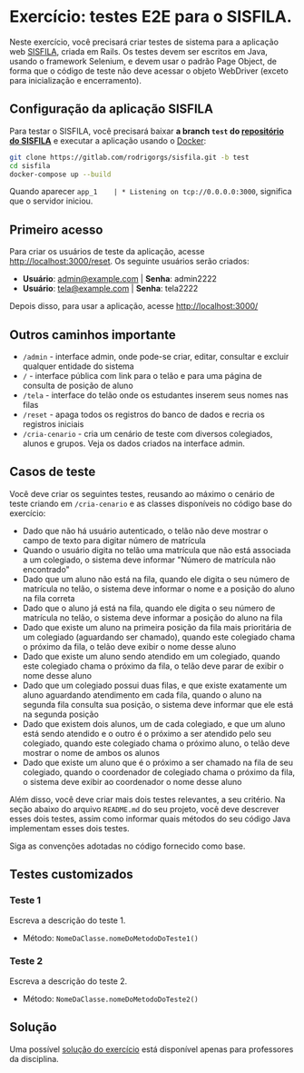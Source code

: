 # Exercício: testes E2E para o SISFILA.

Neste exercício, você precisará criar testes de sistema para a aplicação web [SISFILA](https://gitlab.com/rodrigorgs/sisfila), criada em Rails. Os testes devem ser escritos em Java, usando o framework Selenium, e devem usar o padrão Page Object, de forma que o código de teste não deve acessar o objeto WebDriver (exceto para inicialização e encerramento).

## Configuração da aplicação SISFILA

Para testar o SISFILA, você precisará baixar **a branch `test` do [repositório do SISFILA](https://gitlab.com/rodrigorgs/sisfila)** e executar a aplicação usando o [Docker](https://www.docker.com/):

```sh
git clone https://gitlab.com/rodrigorgs/sisfila.git -b test
cd sisfila
docker-compose up --build
```

Quando aparecer `app_1    | * Listening on tcp://0.0.0.0:3000`, significa que o servidor iniciou. 

## Primeiro acesso

Para criar os usuários de teste da aplicação, acesse <http://localhost:3000/reset>. Os seguinte usuários serão criados:

- **Usuário**: admin@example.com | **Senha**: admin2222
- **Usuário**: tela@example.com | **Senha**: tela2222

Depois disso, para usar a aplicação, acesse <http://localhost:3000/>

## Outros caminhos importante

- `/admin` - interface admin, onde pode-se criar, editar, consultar e excluir qualquer entidade do sistema
- `/` - interface pública com link para o telão e para uma página de consulta de posição de aluno
- `/tela` - interface do telão onde os estudantes inserem seus nomes nas filas
- `/reset` - apaga todos os registros do banco de dados e recria os registros iniciais
- `/cria-cenario` - cria um cenário de teste com diversos colegiados, alunos e grupos. Veja os dados criados na interface admin.

## Casos de teste

Você deve criar os seguintes testes, reusando ao máximo o cenário de teste criando em `/cria-cenario` e as classes disponíveis no código base do exercício:

- Dado que não há usuário autenticado, o telão não deve mostrar o campo de texto para digitar número de matrícula
- Quando o usuário digita no telão uma matrícula que não está associada a um colegiado, o sistema deve informar "Número de matrícula não encontrado"
- Dado que um aluno não está na fila, quando ele digita o seu número de matrícula no telão, o sistema deve informar o nome e a posição do aluno na fila correta
- Dado que o aluno já está na fila, quando ele digita o seu número de matrícula no telão, o sistema deve informar a posição do aluno na fila
- Dado que existe um aluno na primeira posição da fila mais prioritária de um colegiado (aguardando ser chamado), quando este colegiado chama o próximo da fila, o telão deve exibir o nome desse aluno
- Dado que existe um aluno sendo atendido em um colegiado, quando este colegiado chama o próximo da fila, o telão deve parar de exibir o nome desse aluno
- Dado que um colegiado possui duas filas, e que existe exatamente um aluno aguardando atendimento em cada fila, quando o aluno na segunda fila consulta sua posição, o sistema deve informar que ele está na segunda posição
- Dado que existem dois alunos, um de cada colegiado, e que um aluno está sendo atendido e o outro é o próximo a ser atendido pelo seu colegiado, quando este colegiado chama o próximo aluno, o telão deve mostrar o nome de ambos os alunos
- Dado que existe um aluno que é o próximo a ser chamado na fila de seu colegiado, quando o coordenador de colegiado chama o próximo da fila, o sistema deve exibir ao coordenador o nome desse aluno

Além disso, você deve criar mais dois testes relevantes, a seu critério. Na seção abaixo do arquivo `README.md` do seu projeto, você deve descrever esses dois testes, assim como informar quais métodos do seu código Java implementam esses dois testes.

Siga as convenções adotadas no código fornecido como base.

## Testes customizados

### Teste 1

Escreva a descrição do teste 1.

- Método: `NomeDaClasse.nomeDoMetodoDoTeste1()`

### Teste 2

Escreva a descrição do teste 2.

- Método: `NomeDaClasse.nomeDoMetodoDoTeste2()`

## Solução

Uma possível [solução do exercício](https://github.com/matb25-20182/sisfila-selenium-roberio-e-seus-teclados) está disponível apenas para professores da disciplina.
